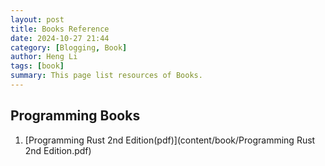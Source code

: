 ```yaml
---
layout: post
title: Books Reference
date: 2024-10-27 21:44
category: [Blogging, Book]
author: Heng Li
tags: [book]
summary: This page list resources of Books.
---
```

## Programming Books

1. [Programming Rust 2nd Edition(pdf)](content/book/Programming Rust 2nd Edition.pdf)
